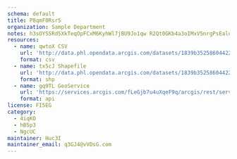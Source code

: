 ```yaml
---
schema: default
title: P8qmF0RsrS 
organization: Sample Department 
notes: h3sOYSSRd5XkTeqOpFCxM6KyhWl7jBU9Jo1qw R2Qt0GKb4a3oIMxV5nrgPsEaldA80piUzLHDwYZGrT6ZmicX2EFQg kfCvBA9N 
resources:
  - name: qwtoX CSV
    url: 'http://data.phl.opendata.arcgis.com/datasets/1839b35258604422b0b520cbb668df0d_0.csv'
    format: csv
  - name: tx5cJ Shapefile
    url: 'http://data.phl.opendata.arcgis.com/datasets/1839b35258604422b0b520cbb668df0d_0.zip'
    format: shp
  - name: gq9TL GeoService
    url: 'https://services.arcgis.com/fLeGjb7u4uXqeF9q/arcgis/rest/services/Air_Monitoring_Stations/FeatureServer/0/query'
    format: api
license: FI5EG 
category:
  - 4iqKO 
  - hB5p3 
  - NgcUC 
maintainer: Huc3I  
maintainer_email: q3GJ4@vVDsG.com
---
```

